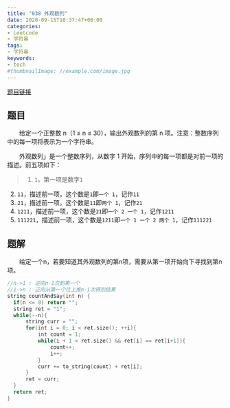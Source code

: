 ```yaml
---
title: "038 外观数列"
date: 2020-09-15T10:37:47+08:00
categories:
- Leetcode
- 字符串
tags:
- 字符串
keywords:
- tech
#thumbnailImage: //example.com/image.jpg
---
```

[题目链接](https://leetcode-cn.com/problems/count-and-say/)
<!--more-->
## 题目
　　给定一个正整数 n（1 ≤ n ≤ 30），输出外观数列的第 n 项。注意：整数序列中的每一项将表示为一个字符串。

　　外观数列」是一个整数序列，从数字 1 开始，序列中的每一项都是对前一项的描述。前五项如下：
> 1. `1`，第一项是数字`1`  
2. `11`，描述前一项，这个数是`1`即`一个 1`，记作`11`  
3. `21`，描述前一项，这个数是`11`即`两个 1`，记作`21`  
4. `1211`，描述前一项，这个数是`21`即`一个 2 一个 1`，记作`1211`  
5. `111221`，描述前一项，这个数是`1211`即`一个 1 一个 2 两个 1`，记作`111221`

## 题解
　　给定一个n，若要知道其外观数列的第n项，需要从第一项开始向下寻找到第n项。

```cpp
//n->1 : 逆向n-1次到第一个
//1->n : 正向从第一个往上推n-1次得到结果
string countAndSay(int n) {
  if(n <= 0) return "";
  string ret = "1";
  while(--n){
      string curr = "";
      for(int i = 0; i < ret.size(); ++i){
          int count = 1;
          while(i + 1 < ret.size() && ret[i] == ret[i+1]){
              count++;
              i++;
          }
          curr += to_string(count) + ret[i];
      }
      ret = curr;
  }
  return ret;
}
```
